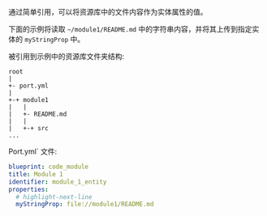 通过简单引用，可以将资源库中的文件内容作为实体属性的值。

下面的示例将读取 `~/module1/README.md` 中的字符串内容，并将其上传到指定实体的 `myStringProp` 中。

被引用到示例中的资源库文件夹结构: 

```
root
|
+- port.yml
|
+-+ module1
|   |
|   +- README.md
|   |
|   +-+ src
...
```

Port.yml` 文件: 

```yaml showLineNumbers
blueprint: code_module
title: Module 1
identifier: module_1_entity
properties:
  # highlight-next-line
  myStringProp: file://module1/README.md
```